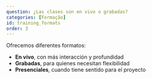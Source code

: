 ```yaml
---
question: ¿Las clases son en vivo o grabadas?
categories: [Formação]
id: training_formats
order: 3
---
```


Ofrecemos diferentes formatos:
- **En vivo**, con más interacción y profundidad
- **Grabadas**, para quienes necesitan flexibilidad
- **Presenciales**, cuando tiene sentido para el proyecto
